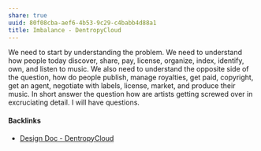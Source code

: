 ```yaml
---
share: true
uuid: 80f08cba-aef6-4b53-9c29-c4babb4d88a1
title: Imbalance - DentropyCloud
---
```

We need to start by understanding the problem. We need to understand how people today discover, share, pay, license, organize, index, identify, own, and listen to music. We also need to understand the opposite side of the question, how do people publish, manage royalties, get paid, copyright, get an agent, negotiate with labels, license, market, and produce their music. In short answer the question how are artists getting screwed over in excruciating detail. I will have questions.

#### Backlinks

* [Design Doc - DentropyCloud](/6c1ccc56-5584-4ec8-9208-34fcdd2a97a5)